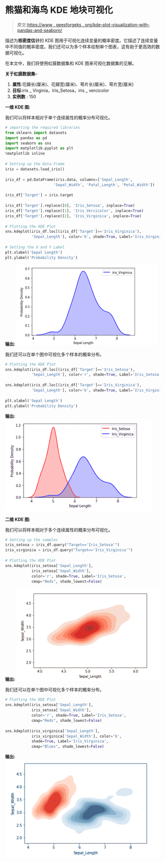 # 熊猫和海鸟 KDE 地块可视化

> 原文:[https://www . geesforgeks . org/kde-plot-visualization-with-pandas-and-seaborn/](https://www.geeksforgeeks.org/kde-plot-visualization-with-pandas-and-seaborn/)

描述为**核密度估计**的 KDE 图用于可视化连续变量的概率密度。它描述了连续变量中不同值的概率密度。我们还可以为多个样本绘制单个图表，这有助于更高效的数据可视化。

在本文中，我们将使用虹膜数据集和 KDE 图来可视化数据集的见解。

**关于虹膜数据集**–

1.  **属性**:花瓣长(厘米)、花瓣宽(厘米)、萼片长(厘米)、萼片宽(厘米)
2.  **目标**:iris _ Virginia，Iris_Setosa，iris _ vercicolor
3.  **实例数** : 150

**一维 KDE 图:**

我们可以将样本相对于单个连续属性的概率分布可视化。

```py
# importing the required libraries
from sklearn import datasets
import pandas as pd
import seaborn as sns
import matplotlib.pyplot as plt
%matplotlib inline

# Setting up the Data Frame
iris = datasets.load_iris()

iris_df = pd.DataFrame(iris.data, columns=['Sepal_Length',
                      'Sepal_Width', 'Patal_Length', 'Petal_Width'])

iris_df['Target'] = iris.target

iris_df['Target'].replace([0], 'Iris_Setosa', inplace=True)
iris_df['Target'].replace([1], 'Iris_Vercicolor', inplace=True)
iris_df['Target'].replace([2], 'Iris_Virginica', inplace=True)

# Plotting the KDE Plot
sns.kdeplot(iris_df.loc[(iris_df['Target']=='Iris_Virginica'),
            'Sepal_Length'], color='b', shade=True, Label='Iris_Virginica')

# Setting the X and Y Label
plt.xlabel('Sepal Length')
plt.ylabel('Probability Density')
```

**输出:**
![](img/2b5885840b6b0e5ae2afc5b96ab1187e.png)

我们还可以在单个图中可视化多个样本的概率分布。

```py
# Plotting the KDE Plot
sns.kdeplot(iris_df.loc[(iris_df['Target']=='Iris_Setosa'),
            'Sepal_Length'], color='r', shade=True, Label='Iris_Setosa')

sns.kdeplot(iris_df.loc[(iris_df['Target']=='Iris_Virginica'), 
            'Sepal_Length'], color='b', shade=True, Label='Iris_Virginica')

plt.xlabel('Sepal Length')
plt.ylabel('Probability Density')
```

**输出:**
![](img/f86686b02928db98bec6e9d6d663d7cb.png)

**二维 KDE 图:**

我们可以将样本相对于多个连续属性的概率分布可视化。

```py
# Setting up the samples
iris_setosa = iris_df.query("Target=='Iris_Setosa'")
iris_virginica = iris_df.query("Target=='Iris_Virginica'")

# Plotting the KDE Plot
sns.kdeplot(iris_setosa['Sepal_Length'], 
            iris_setosa['Sepal_Width'],
            color='r', shade=True, Label='Iris_Setosa',
            cmap="Reds", shade_lowest=False)
```

**输出:**
![](img/0ab8d42fba99a7bce0505730848fdba0.png)

我们还可以在单个图中可视化多个样本的概率分布。

```py
# Plotting the KDE Plot
sns.kdeplot(iris_setosa['Sepal_Length'],
            iris_setosa['Sepal_Width'],
            color='r', shade=True, Label='Iris_Setosa',
            cmap="Reds", shade_lowest=False)

sns.kdeplot(iris_virginica['Sepal_Length'], 
            iris_virginica['Sepal_Width'], color='b',
            shade=True, Label='Iris_Virginica',
            cmap="Blues", shade_lowest=False)
```

**输出:**
![](img/ea434b8c3816a1791be28aae797b5d84.png)
